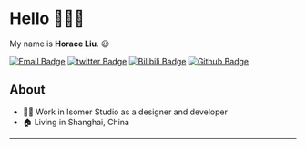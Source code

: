 # Hello :ocean::ocean::ocean:

My name is **Horace Liu**. :smiley:

[![Email Badge](https://img.shields.io/badge/EMAIL-EA4335?style=for-the-badge&logo=gmail&logoColor=white&link=mailto:hora.liu@outlook.com)](mailto:hora.liu@outlook.com)
[![twitter Badge](https://img.shields.io/badge/TWEET-000000?style=for-the-badge&logo=x&logoColor=white&link=https://twitter.com/QoQiyu)](https://twitter.com/QoQiyu)
[![Bilibili Badge](https://img.shields.io/badge/BILIBILI-00A1D6?style=for-the-badge&logo=bilibili&logoColor=white&link=https://space.bilibili.com/89553968)](https://space.bilibili.com/89553968)
[![Github Badge](https://img.shields.io/badge/GITHUB-181717?style=for-the-badge&logo=github&logoColor=white&link=https://github.com/qoqiyu)](https://github.com/qoqiyu)

## About

<!-- - :speech_balloon: My Blog: [https://blog.qoqyir.com](https://blog.qoqyir.com) -->
- :man_technologist: Work in Isomer Studio as a designer and developer
- :house: Living in Shanghai, China

---
